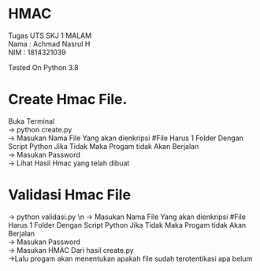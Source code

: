 # HMAC
Tugas UTS SKJ 1 MALAM \
Nama  : Achmad Nasrul H \
NIM   : 1814321039 

Tested On Python 3.8 

# Create Hmac File. 

Buka Terminal \
-> python create.py \
-> Masukan Nama File Yang akan dienkripsi #File Harus 1 Folder Dengan Script Python Jika Tidak Maka Progam tidak Akan Berjalan \
-> Masukan Password \
-> Lihat Hasil Hmac yang telah dibuat 

# Validasi Hmac File

-> python validasi.py \n
-> Masukan Nama File Yang akan dienkripsi #File Harus 1 Folder Dengan Script Python Jika Tidak Maka Progam tidak Akan Berjalan \
-> Masukan Password \
-> Masukan HMAC Dari hasil create.py \
->Lalu progam akan menentukan apakah file sudah terotentikasi apa belum 
